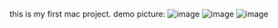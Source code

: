 this is my first mac project.
demo picture:
 ![image](https://github.com/beichenming/MAC-LianLianKan/tree/master/LianLiankan/demopic/demopic1.jpg)
![image](https://github.com/beichenming/MAC-LianLianKan/tree/master/LianLiankan/demopic/demopic2.jpg)
![image](https://github.com/beichenming/MAC-LianLianKan/tree/master/LianLiankan/demopic/demopic3.jpg)
